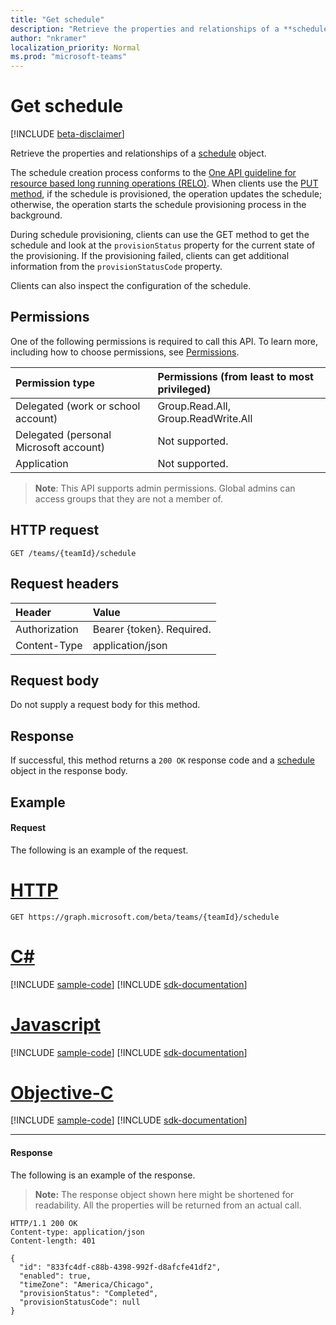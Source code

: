 ```yaml
---
title: "Get schedule"
description: "Retrieve the properties and relationships of a **schedule** object."
author: "nkramer"
localization_priority: Normal
ms.prod: "microsoft-teams"
---
```


# Get schedule

[!INCLUDE [beta-disclaimer](../../includes/beta-disclaimer.md)]

Retrieve the properties and relationships of a [schedule](../resources/schedule.md) object.

The schedule creation process conforms to the [One API guideline for resource based long running operations (RELO)](https://github.com/Microsoft/api-guidelines/blob/master/Guidelines.md#131-resource-based-long-running-operations-relo).
When clients use the [PUT method](team-put-schedule.md), if the schedule is provisioned, the operation updates the schedule; otherwise, the operation starts the schedule provisioning process in the background.

During schedule provisioning, clients can use the GET method to get the schedule and look at the `provisionStatus` property for the current state of the provisioning. If the provisioning failed, clients can get additional information from the `provisionStatusCode` property.

Clients can also inspect the configuration of the schedule.

## Permissions

One of the following permissions is required to call this API. To learn more, including how to choose permissions, see [Permissions](/graph/permissions-reference).

|Permission type      | Permissions (from least to most privileged)              |
|:--------------------|:---------------------------------------------------------|
|Delegated (work or school account) | Group.Read.All, Group.ReadWrite.All    |
|Delegated (personal Microsoft account) | Not supported.    |
|Application | Not supported. |

> **Note**: This API supports admin permissions. Global admins can access groups that they are not a member of.

## HTTP request

<!-- { "blockType": "ignored" } -->

```http
GET /teams/{teamId}/schedule
```

## Request headers

| Header       | Value |
|:---------------|:--------|
| Authorization  | Bearer {token}. Required.  |
| Content-Type  | application/json  |

## Request body
Do not supply a request body for this method.

## Response

If successful, this method returns a `200 OK` response code and a [schedule](../resources/schedule.md) object in the response body.

## Example

#### Request

The following is an example of the request.

# [HTTP](#tab/http)
<!-- {
  "blockType": "request",
  "name": "schedule-get"
}-->
```http
GET https://graph.microsoft.com/beta/teams/{teamId}/schedule
```
# [C#](#tab/csharp)
[!INCLUDE [sample-code](../includes/snippets/schedule-get-csharp-snippets.md)]
[!INCLUDE [sdk-documentation](../includes/snippets/snippets-sdk-documentation-link.md)]

# [Javascript](#tab/javascript)
[!INCLUDE [sample-code](../includes/snippets/schedule-get-javascript-snippets.md)]
[!INCLUDE [sdk-documentation](../includes/snippets/snippets-sdk-documentation-link.md)]

# [Objective-C](#tab/objc)
[!INCLUDE [sample-code](../includes/snippets/schedule-get-objc-snippets.md)]
[!INCLUDE [sdk-documentation](../includes/snippets/snippets-sdk-documentation-link.md)]

---


#### Response

The following is an example of the response. 

>**Note:** The response object shown here might be shortened for readability. All the properties will be returned from an actual call.
<!-- {
  "blockType": "response",
  "truncated": true,
  "@odata.type": "microsoft.graph.schedule"
} -->

```http
HTTP/1.1 200 OK
Content-type: application/json
Content-length: 401

{
  "id": "833fc4df-c88b-4398-992f-d8afcfe41df2",
  "enabled": true,
  "timeZone": "America/Chicago",
  "provisionStatus": "Completed",
  "provisionStatusCode": null
}
```

<!-- uuid: 8fcb5dbc-d5aa-4681-8e31-b001d5168d79
2015-10-25 14:57:30 UTC -->
<!--
{
  "type": "#page.annotation",
  "description": "Get the schedule",
  "keywords": "",
  "section": "documentation",
  "tocPath": "",
  "suppressions": [
  ]
}
-->
